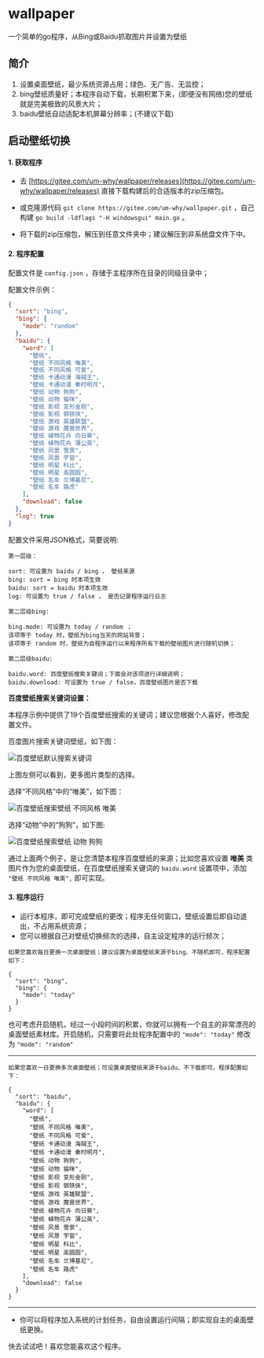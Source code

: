 # wallpaper
一个简单的go程序，从Bing或Baidu抓取图片并设置为壁纸

## 简介

1. 设置桌面壁纸，最少系统资源占用；绿色、无广告、无监控；
2. bing壁纸质量好；本程序自动下载，长期积累下来，(即便没有网络)您的壁纸就是完美极致的风景大片；
3. baidu壁纸自动适配本机屏幕分辨率；(不建议下载)

## 启动壁纸切换

#### 1. 获取程序

- 去 [https://gitee.com/um-why/wallpaper/releases](https://gitee.com/um-why/wallpaper/releases) 直接下载构建后的合适版本的zip压缩包。

- 或克隆源代码 `git clone https://gitee.com/um-why/wallpaper.git` ，自己构建 `go build -ldflags "-H windowsgui" main.go` 。

- 将下载的zip压缩包，解压到任意文件夹中；建议解压到非系统盘文件下中。

#### 2. 程序配置

配置文件是 `config.json` ，存储于主程序所在目录的同级目录中；

配置文件示例：

```json
{
  "sort": "bing",
  "bing": {
    "mode": "random"
  },
  "baidu": {
    "word": [
      "壁纸",
      "壁纸 不同风格 唯美",
      "壁纸 不同风格 可爱",
      "壁纸 卡通动漫 海贼王",
      "壁纸 卡通动漫 秦时明月",
      "壁纸 动物 狗狗",
      "壁纸 动物 猫咪",
      "壁纸 影视 变形金刚",
      "壁纸 影视 钢铁侠",
      "壁纸 游戏 英雄联盟",
      "壁纸 游戏 魔兽世界",
      "壁纸 植物花卉 向日葵",
      "壁纸 植物花卉 蒲公英",
      "壁纸 风景 雪景",
      "壁纸 风景 宇宙",
      "壁纸 明星 科比",
      "壁纸 明星 高圆圆",
      "壁纸 名车 兰博基尼",
      "壁纸 名车 路虎"
    ],
    "download": false
  },
  "log": true
}
```
配置文件采用JSON格式，简要说明:

```
第一层级：

sort: 可设置为 baidu / bing ， 壁纸来源
bing: sort = bing 时本项生效
baidu: sort = baidu 时本项生效
log: 可设置为 true / false ， 是否记录程序运行日志
```

```
第二层级bing:

bing.mode: 可设置为 today / random ；
该项等于 today 时，壁纸为bing当天的网站背景；
该项等于 random 时，壁纸为自程序运行以来程序所有下载的壁纸图片进行随机切换；
```

```
第二层级baidu:

baidu.word: 百度壁纸搜索关键词；下面会对该项进行详细说明；
baidu.download: 可设置为 true / false，百度壁纸图片是否下载
```

**百度壁纸搜索关键词设置：**

本程序示例中提供了19个百度壁纸搜索的关键词；建议您根据个人喜好，修改配置文件。

百度图片搜索关键词壁纸，如下图：

![百度壁纸默认搜索关键词](https://gitee.com/um-why/wallpaper/raw/master/wall/baidu-word.jpg "关键词:壁纸")

上图左侧可以看到，更多图片类型的选择。

选择“不同风格”中的“唯美”，如下图：

![百度壁纸搜索壁纸 不同风格 唯美](https://gitee.com/um-why/wallpaper/raw/master/wall/baidu-word-1.jpg "关键词:壁纸 不同风格 唯美")

选择“动物”中的“狗狗”，如下图:

![百度壁纸搜索壁纸 动物 狗狗](https://gitee.com/um-why/wallpaper/raw/master/wall/baidu-word-2.jpg "关键词:壁纸 动物 狗狗")

通过上面两个例子，是让您清楚本程序百度壁纸的来源；比如您喜欢设置 **唯美** 类图片作为您的桌面壁纸，在百度壁纸搜索关键词的 `baidu.word` 设置项中，添加 `"壁纸 不同风格 唯美",` 即可实现。

#### 3. 程序运行

- 运行本程序，即可完成壁纸的更改；程序无任何窗口，壁纸设置后即自动退出，不占用系统资源；
- 您可以根据自己对壁纸切换频次的选择，自主设定程序的运行频次；
```
如果您喜欢每日更换一次桌面壁纸；建议设置为桌面壁纸来源于bing、不随机即可，程序配置如下：

{
  "sort": "bing",
  "bing": {
    "mode": "today"
  }
}
```
也可考虑开启随机，经过一小段时间的积累，你就可以拥有一个自主的非常漂亮的桌面壁纸素材库。开启随机，只需要将此处程序配置中的 `"mode": "today"` 修改为 `"mode": "random"`

------

```
如果您喜欢一日更换多次桌面壁纸；可设置桌面壁纸来源于baidu、不下载即可，程序配置如下：

{
  "sort": "baidu",
  "baidu": {
    "word": [
      "壁纸",
      "壁纸 不同风格 唯美",
      "壁纸 不同风格 可爱",
      "壁纸 卡通动漫 海贼王",
      "壁纸 卡通动漫 秦时明月",
      "壁纸 动物 狗狗",
      "壁纸 动物 猫咪",
      "壁纸 影视 变形金刚",
      "壁纸 影视 钢铁侠",
      "壁纸 游戏 英雄联盟",
      "壁纸 游戏 魔兽世界",
      "壁纸 植物花卉 向日葵",
      "壁纸 植物花卉 蒲公英",
      "壁纸 风景 雪景",
      "壁纸 风景 宇宙",
      "壁纸 明星 科比",
      "壁纸 明星 高圆圆",
      "壁纸 名车 兰博基尼",
      "壁纸 名车 路虎"
    ],
    "download": false
  }
}
```

------

- 你可以将程序加入系统的计划任务，自由设置运行间隔；即实现自主的桌面壁纸更换。

快去试试吧！喜欢您能喜欢这个程序。